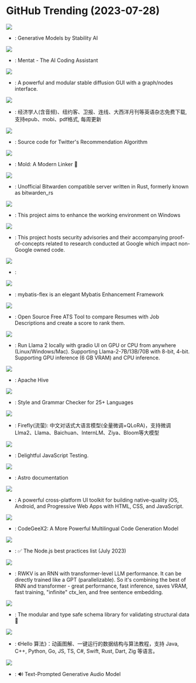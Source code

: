 # GitHub Trending (2023-07-28)

![](https://img.shields.io/badge/Python-New%201-green?style=flat-square&logo=appveyor)
- [](https://github.comundefined): Generative Models by Stability AI

![](https://img.shields.io/badge/Python-New%2061-green?style=flat-square&logo=appveyor)
- [](https://github.comundefined): Mentat - The AI Coding Assistant

![](https://img.shields.io/badge/Python-New%20154-green?style=flat-square&logo=appveyor)
- [](https://github.comundefined): A powerful and modular stable diffusion GUI with a graph/nodes interface.

![](https://img.shields.io/badge/CSS-New%20815-green?style=flat-square&logo=appveyor)
- [](https://github.comundefined): 经济学人(含音频)、纽约客、卫报、连线、大西洋月刊等英语杂志免费下载,支持epub、mobi、pdf格式, 每周更新

![](https://img.shields.io/badge/Scala-New%2042-green?style=flat-square&logo=appveyor)
- [](https://github.comundefined): Source code for Twitter's Recommendation Algorithm

![](https://img.shields.io/badge/C%2B%2B-New%20124-green?style=flat-square&logo=appveyor)
- [](https://github.comundefined): Mold: A Modern Linker 🦠

![](https://img.shields.io/badge/Rust-New%2037-green?style=flat-square&logo=appveyor)
- [](https://github.comundefined): Unofficial Bitwarden compatible server written in Rust, formerly known as bitwarden_rs

![](https://img.shields.io/badge/C-New%2028-green?style=flat-square&logo=appveyor)
- [](https://github.comundefined): This project aims to enhance the working environment on Windows

![](https://img.shields.io/badge/C-New%20116-green?style=flat-square&logo=appveyor)
- [](https://github.comundefined): This project hosts security advisories and their accompanying proof-of-concepts related to research conducted at Google which impact non-Google owned code.

![](https://img.shields.io/badge/Python-New%2051-green?style=flat-square&logo=appveyor)
- [](https://github.comundefined): 

![](https://img.shields.io/badge/Java-New%20100-green?style=flat-square&logo=appveyor)
- [](https://github.comundefined): mybatis-flex is an elegant Mybatis Enhancement Framework

![](https://img.shields.io/badge/Python-New%20359-green?style=flat-square&logo=appveyor)
- [](https://github.comundefined): Open Source Free ATS Tool to compare Resumes with Job Descriptions and create a score to rank them.

![](https://img.shields.io/badge/Python-New%20214-green?style=flat-square&logo=appveyor)
- [](https://github.comundefined): Run Llama 2 locally with gradio UI on GPU or CPU from anywhere (Linux/Windows/Mac). Supporting Llama-2-7B/13B/70B with 8-bit, 4-bit. Supporting GPU inference (6 GB VRAM) and CPU inference.

![](https://img.shields.io/badge/Java-New%203-green?style=flat-square&logo=appveyor)
- [](https://github.comundefined): Apache Hive

![](https://img.shields.io/badge/Java-New%2053-green?style=flat-square&logo=appveyor)
- [](https://github.comundefined): Style and Grammar Checker for 25+ Languages

![](https://img.shields.io/badge/Python-New%2049-green?style=flat-square&logo=appveyor)
- [](https://github.comundefined): Firefly(流萤): 中文对话式大语言模型(全量微调+QLoRA)，支持微调Llma2、Llama、Baichuan、InternLM、Ziya、Bloom等大模型

![](https://img.shields.io/badge/TypeScript-New%207-green?style=flat-square&logo=appveyor)
- [](https://github.comundefined): Delightful JavaScript Testing.

![](https://img.shields.io/badge/MDX-New%206-green?style=flat-square&logo=appveyor)
- [](https://github.comundefined): Astro documentation

![](https://img.shields.io/badge/TypeScript-New%2010-green?style=flat-square&logo=appveyor)
- [](https://github.comundefined): A powerful cross-platform UI toolkit for building native-quality iOS, Android, and Progressive Web Apps with HTML, CSS, and JavaScript.

![](https://img.shields.io/badge/Python-New%20429-green?style=flat-square&logo=appveyor)
- [](https://github.comundefined): CodeGeeX2: A More Powerful Multilingual Code Generation Model

![](https://img.shields.io/badge/Dockerfile-New%20237-green?style=flat-square&logo=appveyor)
- [](https://github.comundefined): ✅ The Node.js best practices list (July 2023)

![](https://img.shields.io/badge/Python-New%2021-green?style=flat-square&logo=appveyor)
- [](https://github.comundefined): RWKV is an RNN with transformer-level LLM performance. It can be directly trained like a GPT (parallelizable). So it's combining the best of RNN and transformer - great performance, fast inference, saves VRAM, fast training, "infinite" ctx_len, and free sentence embedding.

![](https://img.shields.io/badge/TypeScript-New%20185-green?style=flat-square&logo=appveyor)
- [](https://github.comundefined): The modular and type safe schema library for validating structural data 🤖

![](https://img.shields.io/badge/Java-New%20256-green?style=flat-square&logo=appveyor)
- [](https://github.comundefined): 《Hello 算法》：动画图解、一键运行的数据结构与算法教程，支持 Java, C++, Python, Go, JS, TS, C#, Swift, Rust, Dart, Zig 等语言。

![](https://img.shields.io/badge/Jupyter%20Notebook-New%20216-green?style=flat-square&logo=appveyor)
- [](https://github.comundefined): 🔊 Text-Prompted Generative Audio Model

